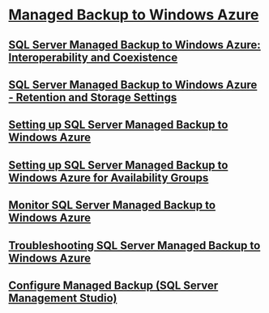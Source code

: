 # [Managed Backup to Windows Azure](managed-backup-to-azure.md)
## [SQL Server Managed Backup to Windows Azure: Interoperability and Coexistence](../sql-server-managed-backup-to-windows-azure-interoperability-and-coexistence.md)
## [SQL Server Managed Backup to Windows Azure - Retention and Storage Settings](../sql-server-managed-backup-to-windows-azure-retention-and-storage-settings.md)
## [Setting up SQL Server Managed Backup to Windows Azure](../enable-sql-server-managed-backup-to-microsoft-azure.md)
## [Setting up SQL Server Managed Backup to Windows Azure for Availability Groups](../setting-up-sql-server-managed-backup-to-windows-azure-for-availability-groups.md)
## [Monitor SQL Server Managed Backup to Windows Azure](../monitor-sql-server-managed-backup-to-windows-azure.md)
## [Troubleshooting SQL Server Managed  Backup to Windows Azure](../troubleshooting-sql-server-managed-backup-to-windows-azure.md)
## [Configure Managed Backup (SQL Server Management Studio)](../configure-managed-backup-sql-server-management-studio.md)
